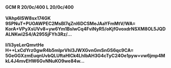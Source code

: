 #### GCM R 20/0c/400 L 20/0c/400
**VAhp6ISW8sx174GK**<br/>**9SPNuT+PUOAWPEC2MsBl7qZnl6DCSMeJAaYFmMtV/WA=**<br/>**KorA+VPyXsUVv8+yw6Ym1BsIwCq4FviNyR5/oKjfGvoxdrNSXM8OL5JQDALNKwi2S4/A295SjFYh3Rz/...**<br/><br/>
**Ii1i3yeLerQmvtHe**<br/>**H++LxCdYrz0gwR4b5mlprVhI3JWXGvnGmSnGS6qc9CA=**<br/>**5GeGGXzmEuqnUvbQLUftaHlCk4LhIbAH3G4cTyC24Oe1pyw+vw6jmp4MkL4J4mvEHW6GvNNuKO9we84w...**